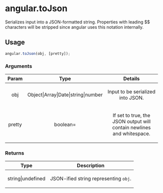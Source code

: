 



# angular.toJson








Serializes input into a JSON-formatted string. Properties with leading $$ characters will be
stripped since angular uses this notation internally.







  

## Usage
```js
angular.toJson(obj, [pretty]);
```





### Arguments

| Param | Type | Details |
| :--: | :--: | :--: |
| obj | Object&#124;Array&#124;Date&#124;string&#124;number | <p>Input to be serialized into JSON.</p>  |
| pretty | boolean= | <p>If set to true, the JSON output will contain newlines and whitespace.</p>  |

### Returns

| Type | Description |
| :--: | :--: |
| string&#124;undefined | <p>JSON-ified string representing <code>obj</code>.</p>  |








